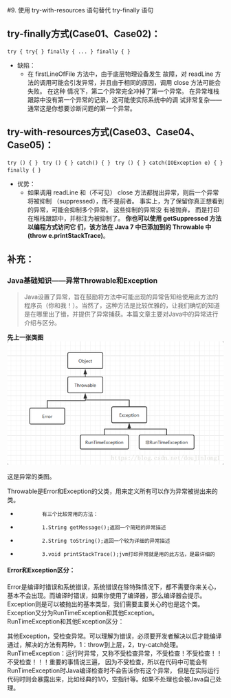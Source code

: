 #9. 使用 try-with-resources 语句替代 try-finally 语句
## try-finally方式(Case01、Case02)：
`try {
    try{
    }
    finally {
    ...
} finally {
}
`
- 缺陷：
  - 在 firstLineOfFile 方法中，由于底层物理设备发生
    故障，对 readLine 方法的调用可能会引发异常，并且由于相同的原因，调用 close 方法可能会失败。 在这种
    情况下，第二个异常完全冲掉了第一个异常。 在异常堆栈跟踪中没有第一个异常的记录，这可能使实际系统中的调
    试非常复杂——通常这是你想要诊断问题的第一个异常。
## try-with-resources方式(Case03、Case04、Case05)：
`try () {
    }
`
`try () {
} catch() {
}
`
`try () {
    } catch(IOException e) {
} finally {
}
`
- 优势：
  - 如果调用 readLine 和（不可见） close 方法都抛出异常，则后一个异常将被抑制
    （suppressed），而不是前者。 事实上，为了保留你真正想看到的异常，可能会抑制多个异常。 这些抑制的异常没
    有被抛弃， 而是打印在堆栈跟踪中，并标注为被抑制了。 **你也可以使用 getSuppressed 方法以编程方式访问它
    们，该方法在 Java 7 中已添加到的 Throwable 中(throw e.printStackTrace)**。
  
## 补充：
### Java基础知识——异常Throwable和Exception
>Java设置了异常，旨在鼓励将方法中可能出现的异常告知给使用此方法的程序员（你和我！）。当然了，这种方法是比较优雅的，让我们确切的知道是在哪里出了错，并提供了异常捕获。本篇文章主要对Java中的异常进行介绍与区分。

**先上一张类图**  
![img.png](img.png)


这是异常的类图。  

Throwable是Error和Exception的父类，用来定义所有可以作为异常被抛出来的类。  
*             有三个比较常用的方法：  
*             1.String getMessage();返回一个简短的异常描述  
*             2.String toString();返回一个较为详细的异常描述  
*             3.void printStackTrace();jvm打印异常就是用的此方法，是最详细的  

#### Error和Exception区分：  
Error是编译时错误和系统错误，系统错误在除特殊情况下，都不需要你来关心，基本不会出现。而编译时错误，如果你使用了编译器，那么编译器会提示。  
Exception则是可以被抛出的基本类型，我们需要主要关心的也是这个类。  
Exception又分为RunTimeException和其他Exception。  
RunTimeException和其他Exception区分：  

其他Exception，受检查异常。可以理解为错误，必须要开发者解决以后才能编译通过，解决的方法有两种，1：throw到上层，2，try-catch处理。  
RunTimeException：运行时异常，又称不受检查异常，不受检查！不受检查！！不受检查！！！重要的事情说三遍，
因为不受检查，所以在代码中可能会有RunTimeException时Java编译检查时不会告诉你有这个异常，
但是在实际运行代码时则会暴露出来，比如经典的1/0，空指针等。如果不处理也会被Java自己处理。  